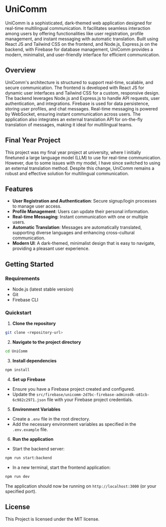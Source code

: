 # UniComm

UniComm is a sophisticated, dark-themed web application designed for real-time multilingual communication. It facilitates seamless interaction among users by offering functionalities like user registration, profile management, and instant messaging with automatic translation. Built using React JS and Tailwind CSS on the frontend, and Node.js, Express.js on the backend, with Firebase for database management, UniComm provides a modern, minimalist, and user-friendly interface for efficient communication.

## Overview

UniComm's architecture is structured to support real-time, scalable, and secure communication. The frontend is developed with React JS for dynamic user interfaces and Tailwind CSS for a custom, responsive design. The backend leverages Node.js and Express.js to handle API requests, user authentication, and integrations. Firebase is used for data persistence, storing user profiles, and chat messages. Real-time messaging is powered by WebSocket, ensuring instant communication across users. The application also integrates an external translation API for on-the-fly translation of messages, making it ideal for multilingual teams.

## Final Year Project

This project was my final year project at university, where I initially finetuned a large language model (LLM) to use for real-time communication. However, due to some issues with my model, I have since switched to using an external translation method. Despite this change, UniComm remains a robust and effective solution for multilingual communication.

## Features

- **User Registration and Authentication**: Secure signup/login processes to manage user access.
- **Profile Management**: Users can update their personal information.
- **Real-time Messaging**: Instant communication with one or multiple users.
- **Automatic Translation**: Messages are automatically translated, supporting diverse languages and enhancing cross-cultural communication.
- **Modern UI**: A dark-themed, minimalist design that is easy to navigate, providing a pleasant user experience.

## Getting Started

### Requirements

- Node.js (latest stable version)
- Git
- Firebase CLI

### Quickstart

1. **Clone the repository**

```bash
git clone <repository-url>
```

2. **Navigate to the project directory**

```bash
cd UniComm
```

3. **Install dependencies**

```bash
npm install
```

4. **Set up Firebase**

- Ensure you have a Firebase project created and configured.
- Update the `src/firebase/unicomm-2d7bc-firebase-adminsdk-o81cb-6c982c2971.json` file with your Firebase project credentials.

5. **Environment Variables**

- Create a `.env` file in the root directory.
- Add the necessary environment variables as specified in the `.env.example` file.

6. **Run the application**

- Start the backend server:

```bash
npm run start:backend
```

- In a new terminal, start the frontend application:

```bash
npm run dev
```

The application should now be running on `http://localhost:3000` (or your specified port).

## License

This Project is licensed under the MIT license.